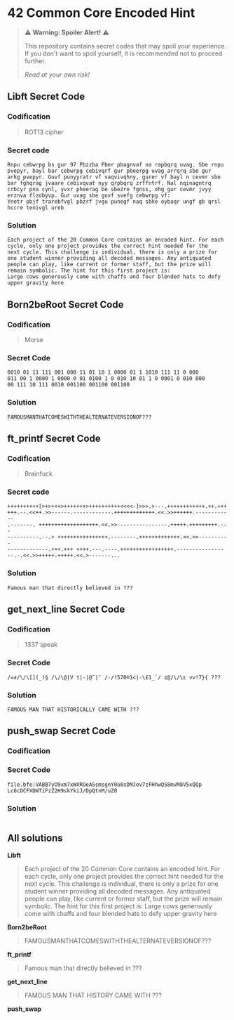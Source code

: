 # 42 Common Core Encoded Hint

> ⚠️ **Warning: Spoiler Alert!** ⚠️
> 
> This repository contains secret codes that may spoil your experience. If you don't want to spoil yourself, it is recommended not to proceed further. 
> 
> *Read at your own risk!*

## Libft Secret Code

### Codification

> ROT13 cipher

### Secret code

```plaintext
Rnpu cebwrpg bs gur 97 Pbzzba Pber pbagnvaf na rapbqrq uvag. Sbe rnpu
pvepyr, bayl bar cebwrpg cebivqrf gur pbeerpg uvag arrqrq sbe gur
arkg pvepyr. Guvf punyyratr vf vaqvivqhny, gurer vf bayl n cevmr sbe
bar fghqrag jvaare cebivqvat nyy qrpbqrq zrffntrf. Nal nqinagntrq
crbcyr pna cynl, yvxr pheerag be sbezre fgnss, ohg gur cevmr jvyy
erznva flzobyvp. Gur uvag sbe guvf svefg cebwrpg vf:
Ynetr pbjf trarebfvgl pbzrf jvgu punegf naq sbhe oybaqr ungf gb qrsl
hccre tenivgl ureb
```

### Solution

```plaintext
Each project of the 20 Common Core contains an encoded hint. For each
cycle, only one project provides the correct hint needed for the
next cycle. This challenge is individual, there is only a prize for
one student winner providing all decoded messages. Any antiquated
people can play, like current or former staff, but the prize will
remain symbolic. The hint for this first project is:
Large cows generously come with chaffs and four blended hats to defy
upper gravity here
```

## Born2beRoot Secret Code

### Codification

> Morse

### Secret Code

```plaintext
0010 01 11 111 001 000 11 01 10 1 0000 01 1 1010 111 11 0 000
011 00 1 0000 1 0000 0 01 0100 1 0 010 10 01 1 0 0001 0 010 000
00 111 10 111 0010 001100 001100 001100
```

### Solution

```plaintext
FAMOUSMANTHATCOMESWITHTHEALTERNATEVERSIONOF???
```

## ft_printf Secret Code

### Codification

> Brainfuck

### Secret code

```brainfuck
++++++++++[>+>+++>+++++++>++++++++++<<<<-]>>>.>---.++++++++++++.++.+++
+++.--.<<++.>>------.------------.+++++++++++++.<<.>>++++++.------------
.-------. +++++++++++++++++++.<<.>>----------------.+++++.+++++++++.---
----------.--.+ ++++++++++++++++.--------.+++++++++++++.<<.>>----------
-------------.+++.+++ ++++.---.----.+++++++++++++++++.---------------
--.-.<<.>>+++++.+++++.<<.>-------...
```

### Solution

```plaintext
Famous man that directly believed in ???
```

## get_next_line Secret Code

### Codification

> 1337 speak

### Secret Code

```plaintext
/=∂/\/\[](_)§ /\/\@|V †|-|@¯|¯ /-/!570®1<|-\£1_`/ ¢@/\/\ε vv!7}{ ???
```

### Solution

```plaintext
FAMOUS MAN THAT HISTORICALLY CAME WITH ???
```

## push_swap Secret Code

### Codification

### Secret Code

```textplain
file.bfe:VABB7yO9xm7xWXROeASsmsgnY0o0sDMJev7zFHhwQS8mvM8V5xQQp
Lc6cDCFXDWTiFzZ2H9skYkiJ/DpQtnM/uZ0	
```

### Solution

```textplain

```

## **All solutions**

**Libft**

>Each project of the 20 Common Core contains an encoded hint. For each
>cycle, only one project provides the correct hint needed for the
>next cycle. This challenge is individual, there is only a prize for
>one student winner providing all decoded messages. Any antiquated
>people can play, like current or former staff, but the prize will
>remain symbolic. The hint for this first project is:
>Large cows generously come with chaffs and four blended hats to defy
>upper gravity here

**Born2beRoot**

> FAMOUSMANTHATCOMESWITHTHEALTERNATEVERSIONOF???

**ft_printf**

> Famous man that directly believed in ???

**get_next_line**

> FAMOUS MAN THAT HISTORY CAME WITH ???

**push_swap**

>